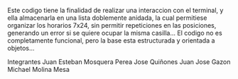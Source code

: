 Este codigo tiene la finalidad de realizar una interaccion con el terminal, y ella almacenarla en una lista doblemente anidada, la cual permitiese organizar los horarios 7x24, sin permitir repeticiones en las posiciones,
generando un error si se quiere ocupar la misma casilla...
El codigo no es completamente funcional, pero la base esta estructurada y orientada a objetos...

Integrantes
Juan Esteban Mosquera Perea
Jose Quiñones
Juan Jose Gazon
Michael Molina Mesa
